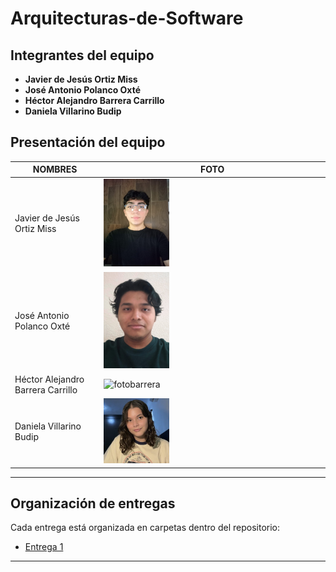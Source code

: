 # Arquitecturas-de-Software

## Integrantes del equipo

-   **Javier de Jesús Ortiz Miss**
-   **José Antonio Polanco Oxté**
-   **Héctor Alejandro Barrera Carrillo**
-   **Daniela Villarino Budip**

## Presentación del equipo

| NOMBRES                           | FOTO                                                                                            |
| --------------------------------- | ----------------------------------------------------------------------------------------------- |
| Javier de Jesús Ortiz Miss        | <img src="./assets/img/profile_pictures/ortizJavier.jpeg" width="30%" alt="fotoortiz"/>             |
| José Antonio Polanco Oxté         | <img src="./assets/img/profile_pictures/polancoJose.jpg" width="30%" alt="fotopolanco"/>        |
| Héctor Alejandro Barrera Carrillo | <img src="./assets/img/profile_pictures/tunombre.jpg" width="30%" alt="fotobarrera"/>           |
| Daniela Villarino Budip           | <img src="./assets/img/profile_pictures/villarinoDaniela.jpg" width="30%" alt="fotovillarino"/> |

---

## Organización de entregas

Cada entrega está organizada en carpetas dentro del repositorio:

-   [Entrega 1](./Entregas/Entrega1/)

---
